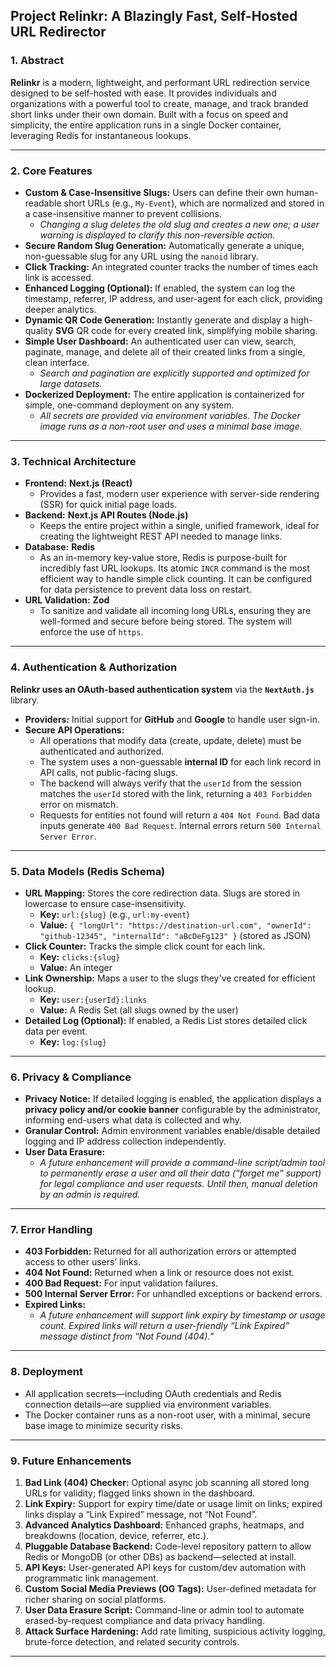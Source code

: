 ## **Project Relinkr: A Blazingly Fast, Self-Hosted URL Redirector**

### 1. Abstract

**Relinkr** is a modern, lightweight, and performant URL redirection service designed to be self-hosted with ease. It provides individuals and organizations with a powerful tool to create, manage, and track branded short links under their own domain. Built with a focus on speed and simplicity, the entire application runs in a single Docker container, leveraging Redis for instantaneous lookups.

***

### 2. Core Features

- **Custom & Case-Insensitive Slugs:** Users can define their own human-readable short URLs (e.g., `My-Event`), which are normalized and stored in a case-insensitive manner to prevent collisions.  
  - *Changing a slug deletes the old slug and creates a new one; a user warning is displayed to clarify this non-reversible action.*
- **Secure Random Slug Generation:** Automatically generate a unique, non-guessable slug for any URL using the `nanoid` library.
- **Click Tracking:** An integrated counter tracks the number of times each link is accessed.
- **Enhanced Logging (Optional):** If enabled, the system can log the timestamp, referrer, IP address, and user-agent for each click, providing deeper analytics.  
- **Dynamic QR Code Generation:** Instantly generate and display a high-quality **SVG** QR code for every created link, simplifying mobile sharing.
- **Simple User Dashboard:** An authenticated user can view, search, paginate, manage, and delete all of their created links from a single, clean interface.  
  - *Search and pagination are explicitly supported and optimized for large datasets.*
- **Dockerized Deployment:** The entire application is containerized for simple, one-command deployment on any system.  
  - *All secrets are provided via environment variables. The Docker image runs as a non-root user and uses a minimal base image.*

***

### 3. Technical Architecture

- **Frontend:** **Next.js (React)**
  - Provides a fast, modern user experience with server-side rendering (SSR) for quick initial page loads.
- **Backend:** **Next.js API Routes (Node.js)**
  - Keeps the entire project within a single, unified framework, ideal for creating the lightweight REST API needed to manage links.
- **Database:** **Redis**
  - As an in-memory key-value store, Redis is purpose-built for incredibly fast URL lookups. Its atomic `INCR` command is the most efficient way to handle simple click counting. It can be configured for data persistence to prevent data loss on restart.
- **URL Validation:** **Zod**
  - To sanitize and validate all incoming long URLs, ensuring they are well-formed and secure before being stored. The system will enforce the use of `https`.

***

### 4. Authentication & Authorization

**Relinkr uses an OAuth-based authentication system** via the **`NextAuth.js`** library.

- **Providers:** Initial support for **GitHub** and **Google** to handle user sign-in.
- **Secure API Operations:**  
  - All operations that modify data (create, update, delete) must be authenticated and authorized.
  - The system uses a non-guessable **internal ID** for each link record in API calls, not public-facing slugs.
  - The backend will always verify that the `userId` from the session matches the `userId` stored with the link, returning a `403 Forbidden` error on mismatch.
  - Requests for entities not found will return a `404 Not Found`. Bad data inputs generate `400 Bad Request`. Internal errors return `500 Internal Server Error`.

***

### 5. Data Models (Redis Schema)

- **URL Mapping:** Stores the core redirection data. Slugs are stored in lowercase to ensure case-insensitivity.
  - **Key:** `url:{slug}` (e.g., `url:my-event`)
  - **Value:** `{ "longUrl": "https://destination-url.com", "ownerId": "github-12345", "internalId": "aBcDeFg123" }` (stored as JSON)
- **Click Counter:** Tracks the simple click count for each link.
  - **Key:** `clicks:{slug}`
  - **Value:** An integer
- **Link Ownership:** Maps a user to the slugs they've created for efficient lookup.
  - **Key:** `user:{userId}:links`
  - **Value:** A Redis Set (all slugs owned by the user)
- **Detailed Log (Optional):** If enabled, a Redis List stores detailed click data per event.
  - **Key:** `log:{slug}`

***

### 6. Privacy & Compliance

- **Privacy Notice:** If detailed logging is enabled, the application displays a **privacy policy and/or cookie banner** configurable by the administrator, informing end-users what data is collected and why.
- **Granular Control:** Admin environment variables enable/disable detailed logging and IP address collection independently.
- **User Data Erasure:**  
  - *A future enhancement will provide a command-line script/admin tool to permanently erase a user and all their data (“forget me” support) for legal compliance and user requests. Until then, manual deletion by an admin is required.*

***

### 7. Error Handling

- **403 Forbidden:** Returned for all authorization errors or attempted access to other users’ links.
- **404 Not Found:** Returned when a link or resource does not exist.
- **400 Bad Request:** For input validation failures.
- **500 Internal Server Error:** For unhandled exceptions or backend errors.
- **Expired Links:**  
  - *A future enhancement will support link expiry by timestamp or usage count. Expired links will return a user-friendly “Link Expired” message distinct from “Not Found (404).”*

***

### 8. Deployment

- All application secrets—including OAuth credentials and Redis connection details—are supplied via environment variables.  
- The Docker container runs as a non-root user, with a minimal, secure base image to minimize security risks.

***

### 9. Future Enhancements

1. **Bad Link (404) Checker:** Optional async job scanning all stored long URLs for validity; flagged links shown in the dashboard.
2. **Link Expiry:** Support for expiry time/date or usage limit on links; expired links display a “Link Expired” message, not “Not Found”.
3. **Advanced Analytics Dashboard:** Enhanced graphs, heatmaps, and breakdowns (location, device, referrer, etc.).
4. **Pluggable Database Backend:** Code-level repository pattern to allow Redis or MongoDB (or other DBs) as backend—selected at install.
5. **API Keys:** User-generated API keys for custom/dev automation with programmatic link management.
6. **Custom Social Media Previews (OG Tags):** User-defined metadata for richer sharing on social platforms.
7. **User Data Erasure Script:** Command-line or admin tool to automate erased-by-request compliance and data privacy handling.
8. **Attack Surface Hardening:** Add rate limiting, suspicious activity logging, brute-force detection, and related security controls.

***

